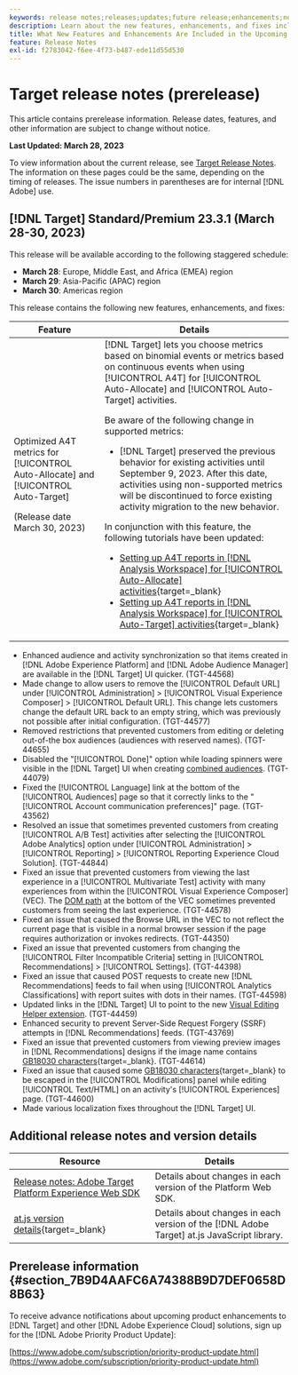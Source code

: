```yaml
---
keywords: release notes;releases;updates;future release;enhancements;new features;fixes;updates;prerelease 
description: Learn about the new features, enhancements, and fixes included in the upcoming release of Adobe Target, including SDKs, APIs, and JavaScript libraries.
title: What New Features and Enhancements Are Included in the Upcoming [!DNL Target] Release?
feature: Release Notes
exl-id: f2783042-f6ee-4f73-b487-ede11d55d530
---
```

# Target release notes (prerelease)

This article contains prerelease information. Release dates, features, and other information are subject to change without notice. 

**Last Updated: March 28, 2023**

To view information about the current release, see [Target Release Notes](release-notes.md). The information on these pages could be the same, depending on the timing of releases. The issue numbers in parentheses are for internal [!DNL Adobe] use.

## [!DNL Target] Standard/Premium 23.3.1 (March 28-30, 2023)

This release will be available according to the following staggered schedule:

* **March 28**: Europe, Middle East, and Africa (EMEA) region
* **March 29**: Asia-Pacific (APAC) region
* **March 30**: Americas region

This release contains the following new features, enhancements, and fixes:

|Feature|Details|
|--- |--- |
|Optimized A4T metrics for [!UICONTROL Auto-Allocate] and [!UICONTROL Auto-Target]<p>(Release date March 30, 2023)|[!DNL Target] lets you choose metrics based on binomial events or metrics based on continuous events when using [!UICONTROL A4T] for [!UICONTROL Auto-Allocate] and [!UICONTROL Auto-Target] activities.<P>Be aware of the following change in supported metrics:<ul><li>[!DNL Target] preserved the previous behavior for existing activities until September 9, 2023. After this date, activities using non-supported metrics will be discontinued to force existing activity migration to the new behavior.</li></ul>In conjunction with this feature, the following tutorials have been updated:<ul><li>[Setting up A4T reports in [!DNL Analysis Workspace] for [!UICONTROL Auto-Allocate] activities](https://experienceleague.adobe.com/docs/target-learn/tutorials/integrations/set-up-a4t-reports-in-analysis-workspace-for-auto-allocate-activities.html){target=_blank}</li><li>[Setting up A4T reports in [!DNL Analysis Workspace] for [!UICONTROL Auto-Target] activities](https://experienceleague.adobe.com/docs/target-learn/tutorials/integrations/set-up-a4t-reports-in-analysis-workspace-for-auto-target-activities.html){target=_blank}</li></ul>|

* Enhanced audience and activity synchronization so that items created in [!DNL Adobe Experience Platform] and [!DNL Adobe Audience Manager] are available in the [!DNL Target] UI quicker. (TGT-44568)
* Made change to allow users to remove the [!UICONTROL Default URL] under [!UICONTROL Administration] > [!UICONTROL Visual Experience Composer] > [!UICONTROL Default URL]. This change lets customers change the default URL back to an empty string, which was previously not possible after initial configuration. (TGT-44577)
* Removed restrictions that prevented customers from editing or deleting out-of-the box audiences (audiences with reserved names). (TGT-44655)
* Disabled the "[!UICONTROL Done]" option while loading spinners were visible in the [!DNL Target] UI when creating [combined audiences](/help/main/c-target/combining-multiple-audiences.md). (TGT-44079)
* Fixed the [!UICONTROL Language] link at the bottom of the [!UICONTROL Audiences] page so that it correctly links to the "[!UICONTROL Account communication preferences]" page. (TGT-43562)
* Resolved an issue that sometimes prevented customers from creating [!UICONTROL A/B Test] activities after selecting the [!UICONTROL Adobe Analytics] option under [!UICONTROL Administration] > [!UICONTROL Reporting] > [!UICONTROL Reporting Experience Cloud Solution]. (TGT-44844)
* Fixed an issue that prevented customers from viewing the last experience in a [!UICONTROL Multivariate Test] activity with many experiences from within the [!UICONTROL Visual Experience Composer] (VEC). The [DOM path](/help/main/c-experiences/c-visual-experience-composer/viztarget-options.md#dom-path) at the bottom of the VEC sometimes prevented customers from seeing the last experience. (TGT-44578)
* Fixed an issue that caused the Browse URL in the VEC to not reflect the current page that is visible in a normal browser session if the page requires authorization or invokes redirects. (TGT-44350)
* Fixed an issue that prevented customers from changing the [!UICONTROL Filter Incompatible Criteria] setting in [!UICONTROL Recommendations] > [!UICONTROL Settings]. (TGT-44398)
* Fixed an issue that caused POST requests to create new [!DNL Recommendations] feeds to fail when using [!UICONTROL Analytics Classifications] with report suites with dots in their names. (TGT-44598)
* Updated links in the [!DNL Target] UI to point to the new [Visual Editing Helper extension](/help/main/c-experiences/c-visual-experience-composer/r-troubleshoot-composer/visual-editing-helper-extension.md). (TGT-44459)
* Enhanced security to prevent Server-Side Request Forgery (SSRF) attempts in [!DNL Recommendations] feeds. (TGT-43769)
* Fixed an issue that prevented customers from viewing preview images in [!DNL Recommendations] designs if the image name contains [GB18030 characters](https://en.wikipedia.org/wiki/GB_18030){target=_blank}. (TGT-44614)
* Fixed an issue that caused some [GB18030 characters](https://en.wikipedia.org/wiki/GB_18030){target=_blank} to be escaped in the [!UICONTROL Modifications] panel while editing [!UICONTROL Text/HTML] on an activity's [!UICONTROL Experiences] page. (TGT-44600)
* Made various localization fixes throughout the [!DNL Target] UI.

## Additional release notes and version details

|Resource|Details|
|--- |--- |
|[Release notes: Adobe Target Platform Experience Web SDK](https://experienceleague.adobe.com/docs/experience-platform/edge/release-notes.html?lang=en)|Details about changes in each version of the Platform Web SDK.|
|[at.js version details](https://developer.adobe.com/target/implement/client-side/atjs/target-atjs-versions/){target=_blank}|Details about changes in each version of the [!DNL Adobe Target] at.js JavaScript library.|


## Prerelease information {#section_7B9D4AAFC6A74388B9D7DEF0658D8B63} 

To receive advance notifications about upcoming product enhancements to [!DNL Target] and other [!DNL Adobe Experience Cloud] solutions, sign up for the [!DNL Adobe Priority Product Update]:

[https://www.adobe.com/subscription/priority-product-update.html](https://www.adobe.com/subscription/priority-product-update.html)

